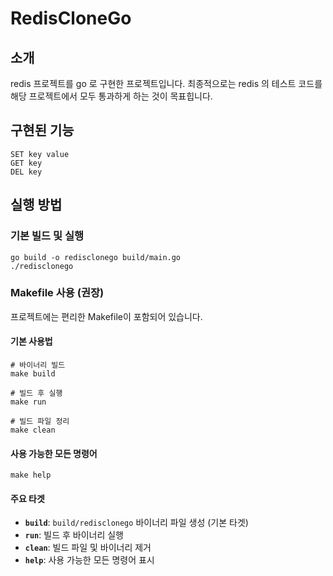 # RedisCloneGo

## 소개

redis 프로젝트를 go 로 구현한 프로젝트입니다. 최종적으로는 redis 의 테스트 코드를 해당 프로젝트에서 모두 통과하게 하는 것이 목표힙니다.

## 구현된 기능

```
SET key value
GET key
DEL key
```

## 실행 방법

### 기본 빌드 및 실행
```shell
go build -o redisclonego build/main.go
./redisclonego
```

### Makefile 사용 (권장)
프로젝트에는 편리한 Makefile이 포함되어 있습니다.

#### 기본 사용법
```shell
# 바이너리 빌드
make build

# 빌드 후 실행
make run

# 빌드 파일 정리
make clean
```

#### 사용 가능한 모든 명령어
```shell
make help
```

#### 주요 타겟
- **`build`**: `build/redisclonego` 바이너리 파일 생성 (기본 타겟)
- **`run`**: 빌드 후 바이너리 실행
- **`clean`**: 빌드 파일 및 바이너리 제거
- **`help`**: 사용 가능한 모든 명령어 표시